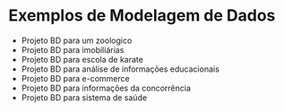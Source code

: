 # Exemplos de Modelagem de Dados
* Projeto BD para um zoologico
* Projeto BD para imobiliárias
* Projeto BD para escola de karate
* Projeto BD para análise de informações educacionais
* Projeto BD para e-commerce
* Projeto BD para informações da concorrência
* Projeto BD para sistema de saúde
